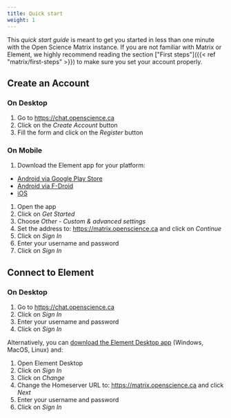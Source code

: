 ```yaml
---
title: Quick start
weight: 1
---
```


This _quick start guide_ is meant to get you started in less than one minute
with the Open Science Matrix instance. If you are not familiar with Matrix or
Element, we highly recommend reading the section ["First
steps"]({{< ref "matrix/first-steps" >}}) to make sure you set your account
properly.

## Create an Account

### On Desktop

1. Go to https://chat.openscience.ca
1. Click on the _Create Account_ button
1. Fill the form and click on the _Register_ button

### On Mobile

1. Download the Element app for your platform:

- [Android via Google Play Store][google]
- [Android via F-Droid][fdroid]
- [iOS][ios]

1. Open the app
1. Click on _Get Started_
1. Choose _Other - Custom & advanced settings_
1. Set the address to: https://matrix.openscience.ca and click on _Continue_
1. Click on _Sign In_
1. Enter your username and password
1. Click on _Sign In_

## Connect to Element

### On Desktop

1. Go to https://chat.openscience.ca
1. Click on _Sign In_
1. Enter your username and password
1. Click on _Sign In_

Alternatively, you can [download the Element Desktop app][desktop] (Windows,
MacOS, Linux) and:

1. Open Element Desktop
1. Click on _Sign In_
1. Click on _Change_
1. Change the Homeserver URL to: https://matrix.openscience.ca and click _Next_
1. Enter your username and password
1. Click on _Sign In_

[desktop]: https://element.io/get-started
[google]: https://play.google.com/store/apps/details?id=im.vector.app
[fdroid]: https://f-droid.org/en/packages/im.vector.app/
[ios]: https://apps.apple.com/app/vector/id1083446067
